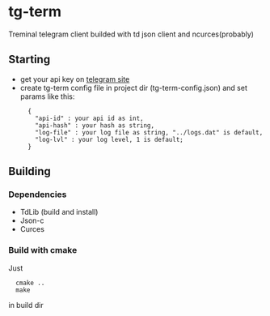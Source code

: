 # tg-term
Treminal telegram client builded with td json client and ncurces(probably)

## Starting
+ get your api key on [telegram site](https://my.telegram.org/)
+ create tg-term config file in project dir (tg-term-config.json) and set params like this:
  ```
    {
      "api-id" : your api id as int,
      "api-hash" : your hash as string,
      "log-file" : your log file as string, "../logs.dat" is default,
      "log-lvl" : your log level, 1 is default;
    }
  ```

## Building
### Dependencies
  + TdLib (build and install)
  + Json-c
  + Curces
### Build with cmake
  Just 
  ```
    cmake ..
    make
  ```
  in build dir
